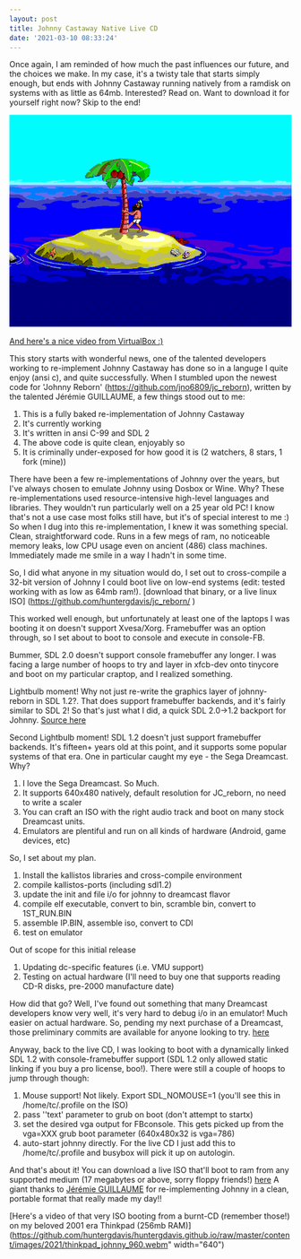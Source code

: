 ```yaml
---
layout: post
title: Johnny Castaway Native Live CD 
date: '2021-03-10 08:33:24'
---
```

Once again, I am reminded of how much the past influences our future, and the choices we make.  In my case, it's a twisty tale that starts simply enough, but ends with Johnny Castaway running natively from a ramdisk on systems with as little as 64mb.  Interested?  Read on.  Want to download it for yourself right now?  Skip to the end!

<img src="https://github.com/huntergdavis/huntergdavis.github.io/raw/master/content/images/2021/vbox_johnny.png" width="640">

 

[And here's a nice video from VirtualBox :)](https://github.com/huntergdavis/huntergdavis.github.io/raw/master/content/images/2021/64mb_ram_vm_boot.webm)


This story starts with wonderful news, one of the talented developers working to re-implement Johnny Castaway has done so in a languge I quite enjoy (ansi c), and quite successfully.  When I stumbled upon the newest code for 'Johnny Reborn' (https://github.com/jno6809/jc_reborn), written by the talented Jérémie GUILLAUME, a few things stood out to me:

1. This is a fully baked re-implementation of Johnny Castaway
2. It's currently working 
3. It's written in ansi C-99 and SDL 2
4. The above code is quite clean, enjoyably so
5. It is criminally under-exposed for how good it is (2 watchers, 8 stars, 1 fork (mine))

There have been a few re-implementations of Johnny over the years, but I've always chosen to emulate Johnny using Dosbox or Wine.  Why?  These re-implementations used resource-intensive high-level languages and libraries.  They wouldn't run particularly well on a 25 year old PC!  I know that's not a use case most folks still have, but it's of special interest to me :) So when I dug into this re-implementation, I knew it was something special.  Clean, straightforward code.  Runs in a few megs of ram, no noticeable memory leaks, low CPU usage even on ancient (486) class machines.  Immediately made me smile in a way I hadn't in some time.  

So, I did what anyone in my situation would do, I set out to cross-compile a 32-bit version of Johnny I could boot live on low-end systems (edit: tested working with as low as 64mb ram!).  [download that binary, or a live linux ISO] (https://github.com/huntergdavis/jc_reborn/ )

This worked well enough, but unfortunately at least one of the laptops I was booting it on doesn't support Xvesa/Xorg.  Framebuffer was an option through, so I set about to boot to console and execute in console-FB.

Bummer, SDL 2.0 doesn't support console framebuffer any longer.  I was facing a large number of hoops to try and layer in xfcb-dev onto tinycore and boot on my particular craptop, and I realized something. 

Lightbulb moment!  Why not just re-write the graphics layer of johnny-reborn in SDL 1.2?.  That does support framebuffer backends, and it's fairly similar to SDL 2!  So that's just what I did, a quick SDL 2.0->1.2 backport for Johnny.  [Source here](https://github.com/huntergdavis/jc_reborn/tree/SDL1.2 )

Second Lightbulb moment!  SDL 1.2 doesn't just support framebuffer backends.  It's fifteen+ years old at this point, and it supports some popular systems of that era.  One in particular caught my eye - the Sega Dreamcast.  Why?

1. I love the Sega Dreamcast.  So Much.
2. It supports 640x480 natively, default resolution for JC_reborn, no need to write a scaler
3. You can craft an ISO with the right audio track and boot on many stock Dreamcast units. 
4. Emulators are plentiful and run on all kinds of hardware (Android, game devices, etc)
 

So, I set about my plan. 

1.  Install the kallistos libraries and cross-compile environment
2.  compile kallistos-ports (including sdl1.2)
3.  update the init and file i/o for johnny to dreamcast flavor 
4.  compile elf executable, convert to bin, scramble bin, convert to 1ST_RUN.BIN
5.  assemble IP.BIN, assemble iso, convert to CDI
6.  test on emulator

Out of scope for this initial release
1. Updating dc-specific features (i.e. VMU support)
2. Testing on actual hardware (I'll need to buy one that supports reading CD-R disks, pre-2000 manufacture date)

How did that go?  Well, I've found out something that many Dreamcast developers know very well, it's very hard to debug i/o in an emulator!  Much easier on actual hardware.  So, pending my next purchase of a Dreamcast, those preliminary commits are available for anyone looking to try. [here](https://github.com/jno6809/jc_reborn/compare/master...huntergdavis:dreamcast?expand=1)

Anyway, back to the live CD, I was looking to boot with a dynamically linked SDL 1.2 with console-framebuffer support (SDL 1.2 only allowed static linking if you buy a pro license, boo!).  There were still a couple of hoops to jump through though:

1.  Mouse support!  Not likely.  Export SDL_NOMOUSE=1 (you'll see this in /home/tc/.profile on the ISO)
2.  pass ''text' parameter to grub on boot (don't attempt to startx)
3.  set the desired vga output for FBconsole.  This gets picked up from the vga=XXX grub boot parameter (640x480x32 is vga=786)
4.  auto-start johnny directly.  For the live CD I just add this to /home/tc/.profile and busybox will pick it up on autologin.


And that's about it!  You can download a live ISO that'll boot to ram from any supported medium (17 megabytes or above, sorry floppy friends!)  [here](https://github.com/huntergdavis/jc_reborn/blob/SDL1.2/johnny_dc.iso)  A giant thanks to [Jérémie GUILLAUME](https://github.com/jno6809) for re-implementing Johnny in a clean, portable format that really made my day!! 

[Here's a video of that very ISO booting from a burnt-CD (remember those!) on my beloved 2001 era Thinkpad (256mb RAM)](https://github.com/huntergdavis/huntergdavis.github.io/raw/master/content/images/2021/thinkpad_johnny_960.webm" width="640")







 
